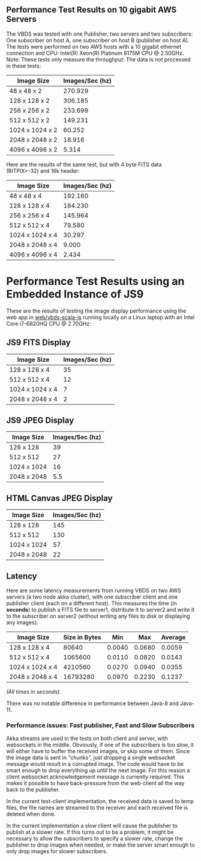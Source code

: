 ## Performance Test Results on 10 gigabit AWS Servers

The VBDS was tested with one Publisher, two servers and two subscribers: One subscriber on host A, one subscriber on host B (publisher on host A).
The tests were performed on two AWS hosts with a 10 gigabit ethernet connection and CPU: Intel(R) Xeon(R) Platinum 8175M CPU @ 2.50GHz.
Note: These tests only measure the throughput: The data is not processed in these tests:

| Image Size                   | Images/Sec (hz) |
| -----------------------------|-----------------|          
| 48   x   48 x 2              | 270.929         |
| 128  x  128 x 2              | 306.185         |
| 256  x  256 x 2              | 233.699         |
| 512  x  512 x 2              | 149.231         |
| 1024 x 1024 x 2              | 60.252          |
| 2048 x 2048 x 2              | 18.916          |
| 4096 x 4096 x 2              | 5.314           |

Here are the results of the same test, but with 4 byte FITS data (BITPIX=-32) and 16k header:


| Image Size                   | Images/Sec (hz) |
| -----------------------------|-----------------|          
| 48   x   48 x 4              | 192.160         |
| 128  x  128 x 4              | 184.230         |
| 256  x  256 x 4              | 145.964         |
| 512  x  512 x 4              | 79.580         |
| 1024 x 1024 x 4              | 30.297          |
| 2048 x 2048 x 4              | 9.000          |
| 4096 x 4096 x 4              | 2.434           |

# Performance Test Results using an Embedded Instance of JS9

These are the results of testing the image display performance using the web app in [web/vbds-scala-js](web/vbds-scala-js)
running locally on a Linux laptop with an Intel Core i7-6820HQ CPU @ 2.70GHz:

## JS9 FITS Display

| Image Size                   | Images/Sec (hz) |
| -----------------------------|---------------- |          
| 128  x  128 x 4              | 35              |
| 512  x  512 x 4              | 12              |
| 1024 x 1024 x 4              | 7               |
| 2048 x 2048 x 4              | 2               |

## JS9 JPEG Display

| Image Size               | Images/Sec (hz) |
| -------------------------|---------------- |          
| 128  x  128              | 39              |
| 512  x  512              | 27              |
| 1024 x 1024              | 16              |
| 2048 x 2048              | 5.5             |


## HTML Canvas JPEG Display

| Image Size               | Images/Sec (hz) |
| -------------------------|---------------- |          
| 128  x  128              | 145              |
| 512  x  512              | 130              |
| 1024 x 1024              | 57               |
| 2048 x 2048              | 22               |

## Latency

Here are some latency measurements from running VBDS on two AWS servers (a two node akka cluster), with one subscriber client and one publisher client (each on a different host). This
measures the time (in __seconds__) to publish a FITS file to server1, distribute it to server2 and write it to the subscriber on server2 (without writing any files to disk or displaying any images): 


| Image Size    | Size in Bytes | Min    | Max    | Average |
| ----------------|----------|--------|------- |--------|          
| 128 x 128 x 4   | 80640    | 0.0040 | 0.0680 | 0.0059 |
| 512 x 512 x 4   | 1065600  | 0.0110 | 0.0820 | 0.0143 |
| 1024 x 1024 x 4 | 4210560  | 0.0270 | 0.0940 | 0.0355 |
| 2048 x 2048 x 4 | 16793280 | 0.0970 | 0.2230 | 0.1237 |

 *(All times in seconds)*.

There was no notable difference in performance between Java-8 and Java-11.


### Performance issues: Fast publisher, Fast and Slow Subscribers

Akka streams are used in the tests on both client and server, with websockets in the middle.
Obviously, if one of the subscribers is too slow, it will either have to buffer the received images, or skip some of them.
Since the image data is sent in "chunks", just dropping a single websocket message would result in a corrupted image.
The code would have to be smart enough to drop everything up until the next image. 
For this reason a client websocket acknowledgement message is currently required. This makes it possible to have back-pressure
from the web-client all the way back to the publisher.

In the current test-client implementation, the received data is saved to temp files, the file names are streamed to the
receiver and each received file is deleted when done.

In the current implementation a slow client will cause the publisher to publish at a slower rate.
If this turns out to be a problem, it might be necessary to allow the subscribers to specify a slower rate, 
change the publisher to drop images when needed, or make the server smart enough to only drop images for slower subscribers.

